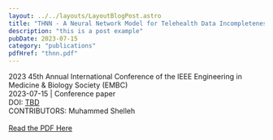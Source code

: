 ```yaml
---
layout: ../../layouts/LayoutBlogPost.astro
title: "THNN - A Neural Network Model for Telehealth Data Incompleteness Prediction"
description: "this is a post example"
pubDate: 2023-07-15
category: "publications"
pdfHref: "thnn.pdf"
---
```


2023 45th Annual International Conference of the IEEE Engineering in Medicine & Biology Society (EMBC) <br>
2023-07-15 | Conference paper <br>
DOI: [TBD](https://arinex.com.au/EMBC/pdf/full-paper_633.pdf) <br>
CONTRIBUTORS: Muhammed Shelleh <br>
<br>
<a href={post.pdfHref} target="_blank" rel="noopener noreferrer">Read the PDF Here</a>